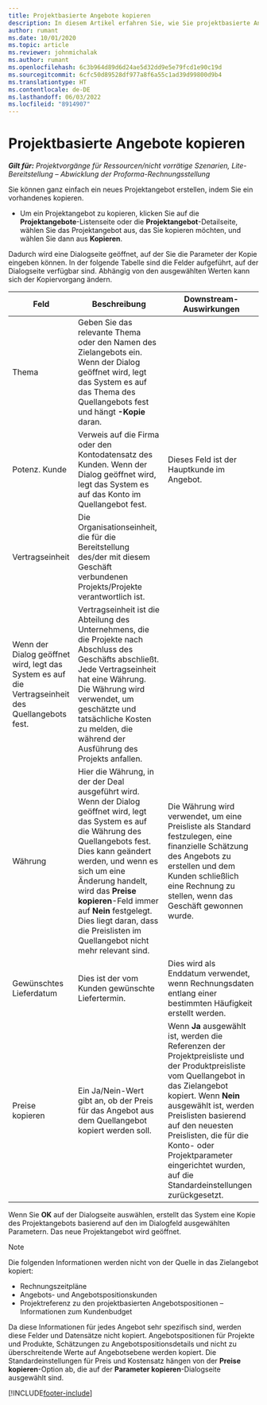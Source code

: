 ```yaml
---
title: Projektbasierte Angebote kopieren
description: In diesem Artikel erfahren Sie, wie Sie projektbasierte Angebote in Project Operations kopieren können.
author: rumant
ms.date: 10/01/2020
ms.topic: article
ms.reviewer: johnmichalak
ms.author: rumant
ms.openlocfilehash: 6c3b964d89d6d24ae5d32dd9e5e79fcd1e90c19d
ms.sourcegitcommit: 6cfc50d89528df977a8f6a55c1ad39d99800d9b4
ms.translationtype: HT
ms.contentlocale: de-DE
ms.lasthandoff: 06/03/2022
ms.locfileid: "8914907"
---
```

# <a name="copy-project-based-quotes"></a>Projektbasierte Angebote kopieren

_**Gilt für:** Projektvorgänge für Ressourcen/nicht vorrätige Szenarien, Lite-Bereitstellung – Abwicklung der Proforma-Rechnungsstellung_

Sie können ganz einfach ein neues Projektangebot erstellen, indem Sie ein vorhandenes kopieren. 

- Um ein Projektangebot zu kopieren, klicken Sie auf die **Projektangebote**-Listenseite oder die **Projektangebot**-Detailseite, wählen Sie das Projektangebot aus, das Sie kopieren möchten, und wählen Sie dann aus **Kopieren**.

Dadurch wird eine Dialogseite geöffnet, auf der Sie die Parameter der Kopie eingeben können. In der folgende Tabelle sind die Felder aufgeführt, auf der Dialogseite verfügbar sind. Abhängig von den ausgewählten Werten kann sich der Kopiervorgang ändern.

| **Feld** | **Beschreibung** | **Downstream-Auswirkungen** |
| --- | --- | --- |
| Thema | Geben Sie das relevante Thema oder den Namen des Zielangebots ein. Wenn der Dialog geöffnet wird, legt das System es auf das Thema des Quellangebots fest und hängt **-Kopie** daran. | |
| Potenz. Kunde | Verweis auf die Firma oder den Kontodatensatz des Kunden. Wenn der Dialog geöffnet wird, legt das System es auf das Konto im Quellangebot fest. | Dieses Feld ist der Hauptkunde im Angebot. |
| Vertragseinheit | Die Organisationseinheit, die für die Bereitstellung des/der mit diesem Geschäft verbundenen Projekts/Projekte verantwortlich ist.
Wenn der Dialog geöffnet wird, legt das System es auf die Vertragseinheit des Quellangebots fest. | Vertragseinheit ist die Abteilung des Unternehmens, die die Projekte nach Abschluss des Geschäfts abschließt. Jede Vertragseinheit hat eine Währung. Die Währung wird verwendet, um geschätzte und tatsächliche Kosten zu melden, die während der Ausführung des Projekts anfallen. |
| Währung | Hier die Währung, in der der Deal ausgeführt wird. Wenn der Dialog geöffnet wird, legt das System es auf die Währung des Quellangebots fest. Dies kann geändert werden, und wenn es sich um eine Änderung handelt, wird das **Preise kopieren**-Feld immer auf **Nein** festgelegt. Dies liegt daran, dass die Preislisten im Quellangebot nicht mehr relevant sind. | Die Währung wird verwendet, um eine Preisliste als Standard festzulegen, eine finanzielle Schätzung des Angebots zu erstellen und dem Kunden schließlich eine Rechnung zu stellen, wenn das Geschäft gewonnen wurde. |
| Gewünschtes Lieferdatum | Dies ist der vom Kunden gewünschte Liefertermin. | Dies wird als Enddatum verwendet, wenn Rechnungsdaten entlang einer bestimmten Häufigkeit erstellt werden. |
| Preise kopieren | Ein Ja/Nein-Wert gibt an, ob der Preis für das Angebot aus dem Quellangebot kopiert werden soll. | Wenn **Ja** ausgewählt ist, werden die Referenzen der Projektpreisliste und der Produktpreisliste vom Quellangebot in das Zielangebot kopiert. Wenn **Nein** ausgewählt ist, werden Preislisten basierend auf den neuesten Preislisten, die für die Konto- oder Projektparameter eingerichtet wurden, auf die Standardeinstellungen zurückgesetzt. |

Wenn Sie **OK** auf der Dialogseite auswählen, erstellt das System eine Kopie des Projektangebots basierend auf den im Dialogfeld ausgewählten Parametern. Das neue Projektangebot wird geöffnet. 

> [!NOTE]
> Die folgenden Informationen werden nicht von der Quelle in das Zielangebot kopiert:
>
> - Rechnungszeitpläne
> - Angebots- und Angebotspositionskunden
> - Projektreferenz zu den projektbasierten Angebotspositionen – Informationen zum Kundenbudget
>
>Da diese Informationen für jedes Angebot sehr spezifisch sind, werden diese Felder und Datensätze nicht kopiert. Angebotspositionen für Projekte und Produkte, Schätzungen zu Angebotspositionsdetails und nicht zu überschreitende Werte auf Angebotsebene werden kopiert. Die Standardeinstellungen für Preis und Kostensatz hängen von der **Preise kopieren**-Option ab, die auf der **Parameter kopieren**-Dialogseite ausgewählt sind.


[!INCLUDE[footer-include](../includes/footer-banner.md)]